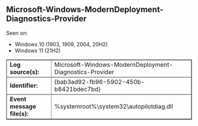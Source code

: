 ## Microsoft-Windows-ModernDeployment-Diagnostics-Provider

Seen on:
* Windows 10 (1903, 1909, 2004, 20H2)
* Windows 11 (21H2)

<table border="1" class="docutils">
  <tbody>
    <tr>
      <td><b>Log source(s):</b></td>
      <td>Microsoft-Windows-ModernDeployment-Diagnostics-Provider</td>
    </tr>
    <tr>
      <td><b>Identifier:</b></td>
      <td>{bab3ad92-fb96-5902-450b-b8421bdec7bd}</td>
    </tr>
    <tr>
      <td><b>Event message file(s):</b></td>
      <td>%systemroot%\system32\autopilotdiag.dll</td>
    </tr>
  </tbody>
</table>

&nbsp;

